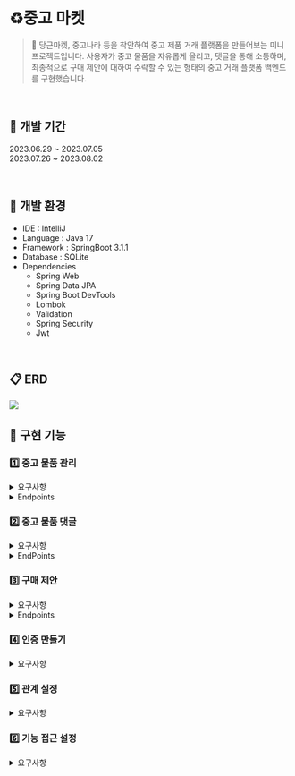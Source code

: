 # ♻️중고 마켓
> 🥕 당근마켓, 중고나라 등을 착안하여 중고 제품 거래 플랫폼을 만들어보는 미니 프로젝트입니다.
> 사용자가 중고 물품을 자유롭게 올리고, 댓글을 통해 소통하며, 최종적으로 구매 제안에 대하여 수락할 수 있는 형태의 중고 거래 플랫폼 백엔드를 구현했습니다.

<br />

## 📆 개발 기간
2023.06.29 ~ 2023.07.05
<br />
2023.07.26 ~ 2023.08.02

<br />

## 🔨 개발 환경
- IDE : IntelliJ
- Language : Java 17
- Framework : SpringBoot 3.1.1
- Database : SQLite
- Dependencies
  - Spring Web
  - Spring Data JPA
  - Spring Boot DevTools
  - Lombok
  - Validation
  - Spring Security
  - Jwt

<br />

## 📋 ERD


<img src="https://github.com/likelion-backend-5th/Project_1_SeoHyunKim/assets/44860284/a9563c16-badf-4d8b-a14d-9acf7c947bd4">


<br />

## 📌 구현 기능
### 1️⃣ 중고 물품 관리
<details>
<summary>요구사항</summary>
<div markdown="1">

    1. 중고 거래를 목적으로 물품에 대한 정보를 등록할 수 있다.
        1. 이때 반드시 포함되어야 하는 내용은 제목, 설명, 최소 가격, 작성자 이다.
        2. 또한 사용자가 물품을 등록할 때, 비밀번호 항목을 추가해서 등록한다.
        3. 최초로 물품이 등록될 때, 중고 물품의 상태는 판매중 상태가 된다.
    2. 등록된 물품 정보는 누구든지 열람할 수 있다. 
        1. 페이지 단위 조회가 가능하다.
        2. 전체 조회, 단일 조회 모두 가능하다.
    3. 등록된 물품 정보는 수정이 가능하다. 
        1. 이때, 물품이 등록될 때 추가한 비밀번호를 첨부해야 한다.
    4. 등록된 물품 정보에 이미지를 첨부할 수 있다.
        1. 이때, 물품이 등록될 때 추가한 비밀번호를 첨부해야 한다.
        2. 이미지를 관리하는 방법은 자율이다.
    5. 등록된 물품 정보는 삭제가 가능하다. 
        1. 이때, 물품이 등록될 때 추가한 비밀번호를 첨부해야 한다.

</div>
</details>

<details>
<summary>Endpoints</summary>
<div markdown="1">

- `POST /items`

  Request Body:

    ```json
    {
        "title": "중고 맥북 팝니다",
        "description": "2019년 맥북 프로 13인치 모델입니다",
        "minPriceWanted": 1000000,
        "writer": "csy",
        "password": "1qaz2wsx"
    }
    ```

  Response Status: 200

  Response Body:

    ```json
    {
        "message": "등록이 완료되었습니다."
    }
    ```

- `GET /items?page={page}&limit={limit}`

  Request Body: 없음

  Response Status: 200

  Response Body:

    ```json
    {
        "content": [
          {
                "title": "콜드브루 드립기 팝니다",
                "description": "ㅈㄱㄴ",
                "minPriceWanted": 20000,
                "imageUrl": "images\\0f7f8941-72fb-40e3-84a4-2c492d53accb.jpg",
                "status": "판매완료"
            },
              {
                "title": "중고 맥북 팝니다",
                "description": "2019년 맥북 프로 13인치 모델입니다",
                "minPriceWanted": 1000000,
                "imageUrl": null,
                "status": "판매중"
            }, 
            // ...
        ],
        "totalPages": 4,
        "totalElements": 100,
        "last": false,
        "size": 25,
        "number": 1,
        "numberOfElements": 25,
        "first": false,
        "empty": false
    }
    ```

- `GET /items/{itemId}`

  Request Body: 없음

  Response Status: 200

  Response Body:

    ```json
    {
        "title": "중고 맥북 팝니다",
        "description": "2019년 맥북 프로 13인치 모델입니다",
        "minPriceWanted": 1000000,
        "status": "판매중"
    }
    ```

- `PUT /items/{itemId}`

  Request Body:

    ```json
    {
        "title": "중고 맥북 팝니다",
        "description": "2019년 맥북 프로 13인치 모델입니다",
        "minPriceWanted": 1250000,
        "writer": "csy",
        "password": "1qaz2wsx"
    }
    ```

  Response Body:

    ```json
    {
        "message": "물품이 수정되었습니다."
    }
    ```

- `PUT /items/{itemId}/image`

  Request Body (Form Data):

    ```
    image:    image.jpg (file)
    writer:   csy
    password: 1qaz2wsx
    ```

  Response Body:

    ```json
    {
        "message": "이미지가 등록되었습니다."
    }
    ```

- `DELETE /items/{itemId}`

  Request Body:

    ```json
    {
        "writer": "csy",
        "password": "1qaz2wsx"
    }
    ```

  Response Body:

    ```json
    {
        "message": "물품을 삭제했습니다."
    }
    ```

</div>
</details>


### 2️⃣ 중고 물품 댓글
<details>
<summary>요구사항</summary>
<div markdown="1">

    1. 등록된 물품에 대한 질문을 위하여 댓글을 등록할 수 있다. 
      1. 이때 반드시 포함되어야 하는 내용은 대상 물품, 댓글 내용, 작성자이다.
      2. 또한 댓글을 등록할 때, 비밀번호 항목을 추가해서 등록한다.
    2. 등록된 댓글은 누구든지 열람할 수 있다. 
      1. 페이지 단위 조회가 가능하다.
    3. 등록된 댓글은 수정이 가능하다. 
      1. 이때, 댓글이 등록될 때 추가한 비밀번호를 첨부해야 한다.
    4. 등록된 댓글은 삭제가 가능하다. 
      1. 이때, 댓글이 등록될 때 추가한 비밀번호를 첨부해야 한다.
    5. 댓글에는 초기에 비워져 있는 답글 항목이 존재한다. 
      1. 만약 댓글이 등록된 대상 물품을 등록한 사람일 경우, 물품을 등록할 때 사용한 비밀번호를 첨부할 경우 답글 항목을 수정할 수 있다.
      2. 답글은 댓글에 포함된 공개 정보이다.
   
</div>
</details>
<details>
<summary>EndPoints</summary>
<div markdown="1">

- `POST /items/{itemId}/comments`

  Request Body:

    ```json
    {
        "writer": "sysy",
        "password": "qwerty1234",
        "content": "할인 가능하신가요?"
    }
    ```

  Response Status: 200

  Response Body:

    ```json
    {
        "message": "댓글이 등록되었습니다."
    }
    ```

- `GET /items/{itemId}/comments`

  Request Body: 없음

  Response Status: 200

  Response Body:

    ```json
    {
        "content": [
    	      {
                "id": 1,
    			"content": "할인 가능하신가요?",
                "reply": "아니요"
            },
            // ...
        ],
        "totalPages": 4,
        "totalElements": 100,
        "last": false,
        "size": 25,
        "number": 1,
        "numberOfElements": 25,
        "first": false,
        "empty": false
    }
    ```

- `PUT /items/{itemId}/comments/{commentId}`

  Request Body:

    ```json
    {
        "writer": "sysy",
        "password": "qwerty1234",
        "content": "할인 가능하신가요? 1000000 정도면 고려 가능합니다"
    }
    ```

  Response Body:

    ```json
    {
        "message": "댓글이 수정되었습니다."
    }
    ```

- `PUT /items/{itemId}/comments/{commentId}/reply`

  Request Body:

    ```json
    {
        "writer": "csy",
        "password": "1qaz2wsx",
        "reply": "안됩니다"
    }
    ```

  Response Body:

    ```json
    {
        "message": "댓글에 답변이 추가되었습니다."
    }
    ```

- `DELETE /items/{itemId}/comments/{commentId}`

  Request Body:

    ```json
    {
        "writer": "sysy",
        "password": "qwerty1234"
    }
    ```

  Response Body:

</div>

</details>

### 3️⃣ 구매 제안
<details>
<summary>요구사항</summary>
<div markdown="1">

    1. 등록된 물품에 대하여 구매 제안을 등록할 수 있다. 
      1. 이때 반드시 포함되어야 하는 내용은 대상 물품, 제안 가격, 작성자이다.
      2. 또한 구매 제안을 등록할 때, 비밀번호 항목을 추가해서 등록한다.
      3. 구매 제안이 등록될 때, 제안의 상태는 제안 상태가 된다.
    2. 구매 제안은 대상 물품의 주인과 등록한 사용자만 조회할 수 있다.
      1. 대상 물품의 주인은, 대상 물품을 등록할 때 사용한 작성자와 비밀번호를 첨부해야 한다. 이때 물품에 등록된 모든 구매 제안이 확인 가능하다. 페이지 기능을 지원한다.
      2. 등록한 사용자는, 조회를 위해서 자신이 사용한 작성자와 비밀번호를 첨부해야 한다. 이때 자신이 등록한 구매 제안만 확인이 가능하다. 페이지 기능을 지원한다.
    3. 등록된 제안은 수정이 가능하다.
      1. 이때, 제안이 등록될때 추가한 작성자와 비밀번호를 첨부해야 한다.
    4. 등록된 제안은 삭제가 가능하다.
      1. 이때, 제안이 등록될때 추가한 작성자와 비밀번호를 첨부해야 한다.
    5. 대상 물품의 주인은 구매 제안을 수락할 수 있다.
      1. 이를 위해서 제안의 대상 물품을 등록할 때 사용한 작성자와 비밀번호를 첨부해야 한다.
      2. 이때 구매 제안의 상태는 수락이 된다.
    6. 대상 물품의 주인은 구매 제안을 거절할 수 있다.
      1. 이를 위해서 제안의 대상 물품을 등록할 때 사용한 작성자와 비밀번호를 첨부해야 한다.
      2. 이때 구매 제안의 상태는 거절이 된다.
    7. 구매 제안을 등록한 사용자는, 자신이 등록한 제안이 수락 상태일 경우, 구매 확정을 할 수 있다.
      1. 이를 위해서 제안을 등록할 때 사용한 작성자와 비밀번호를 첨부해야 한다.
      2. 이때 구매 제안의 상태는 확정 상태가 된다.
      3. 구매 제안이 확정될 경우, 대상 물품의 상태는 판매 완료가 된다.
      4. 구매 제안이 확정될 경우, 확정되지 않은 다른 구매 제안의 상태는 모두 거절이 된다.

</div>
</details>

<details>
<summary>Endpoints</summary>
<div markdown="1">

- `POST /items/{itemId}/proposals`

  Request Body:

    ```json
    {
        "writer": "sysy",
        "password": "qwerty1234",
        "suggestedPrice": 1000000
    }
    ```

  Response Status: 200

  Response Body:

    ```json
    {
        "message": "구매 제안이 등록되었습니다."
    }
    ```

- `GET /items/{itemId}/proposals?writer=jeeho.edu&password=qwerty1234&page=1`

  Request Body: 없음

  Response Status: 200

  Response Body:

    ```json
    {
        "content": [
    	      {
                "id": 1,
    			"suggestedPrice": 1000000,
                "status": "거절"
            },
    	      {
                "id": 2,
    			"suggestedPrice": 1200000,
                "status": "제안"
            },
            // ...
        ],
        "totalPages": 4,
        "totalElements": 100,
        "last": false,
        "size": 25,
        "number": 1,
        "numberOfElements": 25,
        "first": false,
        "empty": false
    }
    ```

- `PUT /items/{itemId}/proposals/{proposalId}`

  Request Body:

    ```json
    {
        "writer": "sysy",
        "password": "qwerty1234",
        "suggestedPrice": 1100000
    }
    ```

  Response Body:

    ```json
    {
        "message": "제안이 수정되었습니다."
    }
    ```

  `writer` 와 `password` 가 물품 등록할 때의 값과 일치하지 않을 경우 실패

- `DELETE /items/{itemId}/proposals/{proposalId}`

  Request Body:

    ```json
    {
        "writer": "sysy",
        "password": "qwerty1234"
    }
    ```

  Response Body:

    ```json
    {
        "message": "제안을 삭제했습니다."
    }
    ```

  `writer` 와 `password` 가 제안 등록할 때의 값과 일치하지 않을 경우 실패

- `PUT /items/{itemId}/proposals/{proposalId}`

  Request Body:

    ```json
    {
        "writer": "csy",
        "password": "1qaz2wsx",
        "status": "수락" || "거절"
    }
    ```

  Response Body:

    ```json
    {
        "message": "제안의 상태가 변경되었습니다."
    }
    ```

  `writer` 와 `password` 가 물품 등록할 때의 값과 일치하지 않을 경우 실패

- `PUT /items/{itemId}/proposals/{proposalId}`

  Request Body:

    ```json
    {
        "writer": "sysy",
        "password": "qwerty1234",
        "status": "확정"
    }
    ```

  Response Body:

    ```json
    {
        "message": "구매가 확정되었습니다."
    }
    ```

  `writer` 와 `password` 가 제안 등록할 때의 값과 일치하지 않을 경우 실패

  제안의 상태가 수락이 아닐 경우 실패

</div>
</details>

### 4️⃣ 인증 만들기
<details>
<summary>요구사항</summary>
<div markdown="1">

    💡 본래 만들었던 서비스에 사용자 인증을 첨부합니다.

    1. 사용자는 **회원가입**을 진행할 수 있다.
    - 회원가입에 필요한 정보는 아이디와 비밀번호가 필수이다.
    - 부수적으로 전화번호, 이메일, 주소 정보를 기입할 수 있다.
    - 이에 필요한 사용자 Entity는 직접 작성하도록 한다.

    2. **아이디 비밀번호**를 통해 로그인을 할 수 있어야 한다.

    3. 아이디 비밀번호를 통해 로그인에 성공하면, **JWT가 발급**된다. 이 JWT를 소유하고 있을 경우 **인증**이 필요한 서비스에 접근이 가능해 진다.
    - 인증이 필요한 서비스는 추후(미션 후반부) 정의한다.

    4. JWT를 받은 서비스는 **사용자가 누구인지** 사용자 **Entity를 기준**으로 정확하게 판단할 수 있어야 한다.

</div>
</details>

### 5️⃣ 관계 설정
<details>
<summary>요구사항</summary>
<div markdown="1">

    💡 이전에 만든 물품, 댓글들에 대한 데이터베이스 테이블을, 사용자 정보를 포함하여 고도화 합니다.
    
    1. 아이디와 비밀번호를 필요로 했던 테이블들은 실제 사용자 Record에 대응되도록 ERD를 수정하자.
    - ERD 수정과 함께 해당 정보를 적당히 표현할 수 있도록 Entity를 재작성하자.
    - 그리고 ORM의 기능을 충실히 사용할 수 있도록 어노테이션을 활용한다.

    2. 다른 작성한 Entity도 변경을 진행한다.
    - 서로 참조하고 있는 테이블 관계가 있다면, 해당 사항이 표현될 수 있도록 Entity를 재작성한다.

</div>
</details>

### 6️⃣ 기능 접근 설정
<details>
<summary>요구사항</summary>
<div markdown="1">

    💡 기능들의 사용 가능 여부가 사용자의 인증 상태에 따라 변동하도록 제작합니다.

    1. 본래 “누구든지 열람할 수 있다”의 기능 목록은 사용자가 **인증하지 않은 상태**에서 사용할 수 있도록 한다.
    - 등록된 물품 정보는 누구든지 열람할 수 있다.
    - 등록된 댓글은 누구든지 열람할 수 있다.
    - 기타 기능들

    2. 작성자와 비밀번호를 포함하는 데이터는 **인증된 사용자만 사용**할 수 있도록 한다.
    - 이때 해당하는 기능에 포함되는 아이디 비밀번호 정보는, 1일차에 새로 작성한 사용자 Entity와의 관계로 대체한다.
        - 물품 정보 등록 → 물품 정보와 사용자 관계 설정
        - 댓글 등록 → 댓글과 사용자 관계 설정
        - 기타 등등
    - 누구든지 중고 거래를 목적으로 물품에 대한 정보를 등록할 수 있다.
    - 등록된 물품에 대한 질문을 위하여 댓글을 등록할 수 있다.
    - 등록된 물품에 대하여 구매 제안을 등록할 수 있다.
    - 기타 기능들

</div>
</details>

